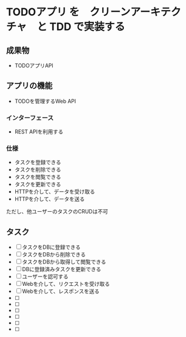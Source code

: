 # TODOアプリ を　クリーンアーキテクチャ　と TDD で実装する

## 成果物

- TODOアプリAPI

## アプリの機能

- TODOを管理するWeb API
  
### インターフェース

- REST APIを利用する
  
### 仕様

- タスクを登録できる
- タスクを削除できる
- タスクを閲覧できる
- タスクを更新できる
- HTTPを介して、データを受け取る
- HTTPを介して、データを送る

ただし、他ユーザーのタスクのCRUDは不可

## タスク

- [ ] タスクをDBに登録できる
- [ ] タスクをDBから削除できる
- [ ] タスクをDBから取得して閲覧できる
- [ ] DBに登録済みタスクを更新できる
- [ ] ユーザーを認可する
- [ ] Webを介して、リクエストを受け取る
- [ ] Webを介して、レスポンスを送る
- [ ] 
- [ ] 
- [ ] 
- [ ] 
- [ ] 
- [ ] 